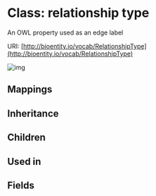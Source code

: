 # Class: relationship type


An OWL property used as an edge label

URI: [http://bioentity.io/vocab/RelationshipType](http://bioentity.io/vocab/RelationshipType)

![img](http://yuml.me/diagram/nofunky;dir:TB/class/)
## Mappings

## Inheritance

## Children

## Used in

## Fields

